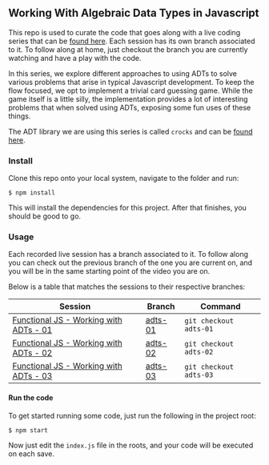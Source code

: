 ## Working With Algebraic Data Types in Javascript

This repo is used to curate the code that goes along with a live coding series that can be [found here](http://bit.ly/adts-playlist). Each session has its own branch associated to it. To follow along at home, just checkout the branch you are currently watching and have a play with the code.

In this series, we explore different approaches to using ADTs to solve various problems that arise in typical Javascript development. To keep the flow focused, we opt to implement a trivial card guessing game. While the game itself is a little silly, the implementation provides a lot of interesting problems that when solved using ADTs, exposing some fun uses of these things.

The ADT library we are using this series is called `crocks` and can be [found here](https://github.com/evilsoft/crocks).

### Install

Clone this repo onto your local system, navigate to the folder and run:

```
$ npm install
```

This will install the dependencies for this project. After that finishes, you should be good to go.

### Usage

Each recorded live session has a branch associated to it. To follow along you can check out the previous branch of the one you are current on, and you will be in the same starting point of the video you are on.

Below is a table that matches the sessions to their respective branches:

|Session|Branch|Command|
|-|-|-|
|[Functional JS - Working with ADTs - 01](http://bit.ly/adts-01)|[adts-01](https://github.com/evilsoft/working-with-adts/tree/adts-01)|`git checkout adts-01`|
|[Functional JS - Working with ADTs - 02](http://bit.ly/adts-02)|[adts-02](https://github.com/evilsoft/working-with-adts/tree/adts-02)|`git checkout adts-02`|
|[Functional JS - Working with ADTs - 03](http://bit.ly/adts-03)|[adts-03](https://github.com/evilsoft/working-with-adts/tree/adts-03)|`git checkout adts-03`|

#### Run the code

To get started running some code, just run the following in the project root:

```
$ npm start
```

Now just edit the `index.js` file in the roots, and your code will be executed on each save.
